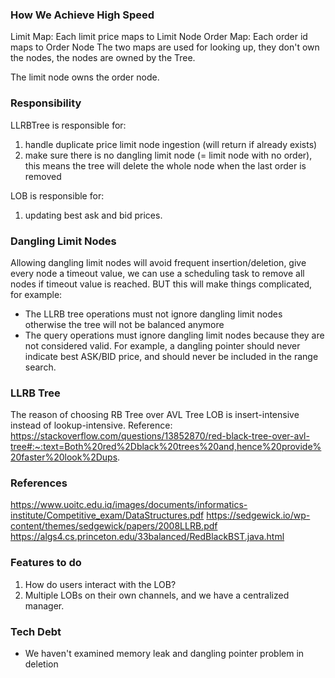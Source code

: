 ### How We Achieve High Speed

Limit Map: Each limit price maps to Limit Node
Order Map: Each order id maps to Order Node
The two maps are used for looking up, they don't own the nodes, the nodes are owned by the Tree.

The limit node owns the order node.

### Responsibility

LLRBTree is responsible for:
1. handle duplicate price limit node ingestion (will return if already exists)
1. make sure there is no dangling limit node (= limit node with no order), this means the tree will delete the whole node when the last order is removed

LOB is responsible for:
1. updating best ask and bid prices.

### Dangling Limit Nodes

Allowing dangling limit nodes will avoid frequent insertion/deletion, give every node a timeout value, we can use a scheduling task to remove all nodes if timeout value is reached.
BUT this will make things complicated, for example:
- The LLRB tree operations must not ignore dangling limit nodes otherwise the tree will not be balanced anymore
- The query operations must ignore dangling limit nodes because they are not considered valid. For example, a dangling pointer should never indicate best ASK/BID price, and should never be included in the range search. 

### LLRB Tree

The reason of choosing RB Tree over AVL Tree
LOB is insert-intensive instead of lookup-intensive.
Reference: https://stackoverflow.com/questions/13852870/red-black-tree-over-avl-tree#:~:text=Both%20red%2Dblack%20trees%20and,hence%20provide%20faster%20look%2Dups.


### References

https://www.uoitc.edu.iq/images/documents/informatics-institute/Competitive_exam/DataStructures.pdf
https://sedgewick.io/wp-content/themes/sedgewick/papers/2008LLRB.pdf
https://algs4.cs.princeton.edu/33balanced/RedBlackBST.java.html

### Features to do

1. How do users interact with the LOB?
2. Multiple LOBs on their own channels, and we have a centralized manager.

### Tech Debt

- We haven't examined memory leak and dangling pointer problem in deletion